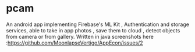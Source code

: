 # pcam
An android app implementing Firebase's ML Kit , Authentication and storage services, able to take in app photos , save them to cloud , detect objects from camera or from gallery.
Written in java
screenshots here :https://github.com/MoonlapseVertigo/AppEcon/issues/2
